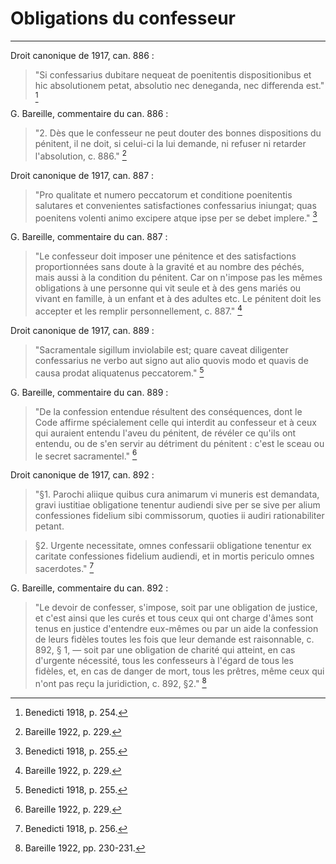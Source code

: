 # Obligations du confesseur

***

Droit canonique de 1917, can. 886 :

> "Si confessarius dubitare nequeat de poenitentis dispositionibus et hic absolutionem petat, absolutio nec deneganda, nec differenda est." [^1]

[^1]: Benedicti 1918, p. 254.

G. Bareille, commentaire du can. 886 :

> "2. Dès que le confesseur ne peut douter des bonnes dispositions du pénitent, il ne doit, si celui-ci la lui demande, ni refuser ni retarder l'absolution, c. 886." [^2]

[^2]: Bareille 1922, p. 229.

Droit canonique de 1917, can. 887 :

> "Pro qualitate et numero peccatorum et conditione poenitentis salutares et convenientes satisfactiones confessarius iniungat; quas poenitens volenti animo excipere atque ipse per se debet implere." [^3]

[^3]: Benedicti 1918, p. 255.

G. Bareille, commentaire du can. 887 :

> "Le confesseur doit imposer une pénitence et des satisfactions proportionnées sans doute à la gravité et au nombre des péchés, mais aussi à la condition du pénitent. Car on n'impose pas les mêmes obligations à une personne qui vit seule et à des gens mariés ou vivant en famille, à un enfant et à des adultes etc. Le pénitent doit les accepter et les remplir personnellement, c. 887." [^4]

[^4]: Bareille 1922, p. 229.

Droit canonique de 1917, can. 889 :

> "Sacramentale sigillum inviolabile est; quare caveat diligenter confessarius ne verbo aut signo aut alio quovis modo et quavis de causa prodat aliquatenus peccatorem." [^5]

[^5]: Benedicti 1918, p. 255.

G. Bareille, commentaire du can. 889 :

> "De la confession entendue résultent des conséquences, dont le Code affirme spécialement celle qui interdit au confesseur et à ceux qui auraient entendu l'aveu du pénitent, de révéler ce qu'ils ont entendu, ou de s'en servir au détriment du pénitent : c'est le sceau ou le secret sacramentel." [^6]

[^6]: Bareille 1922, p. 229.

Droit canonique de 1917, can. 892 :

> "§1. Parochi aliique quibus cura animarum vi muneris est demandata, gravi iustitiae obligatione tenentur audiendi sive per se sive per alium confessiones fidelium sibi commissorum, quoties ii audiri rationabiliter petant. 

> §2. Urgente necessitate, omnes confessarii obligatione tenentur ex caritate confessiones fidelium audiendi, et in mortis periculo omnes sacerdotes." [^7]

[^7]: Benedicti 1918, p. 256.

G. Bareille, commentaire du can. 892 :

> "Le devoir de confesser, s'impose, soit par une obligation de justice, et c'est ainsi que les curés et tous ceux qui ont charge d'âmes sont tenus en justice d'entendre eux-mêmes ou par un aide la confession de leurs fidèles toutes les fois que leur demande est raisonnable, c. 892, § 1, — soit par une obligation de charité qui atteint, en cas d'urgente nécessité, tous les confesseurs à l'égard de tous les fidèles, et, en cas de danger de mort, tous les prêtres, même ceux qui n'ont pas reçu la juridiction, c. 892, §2." [^8]

[^8]: Bareille 1922, pp. 230-231.


